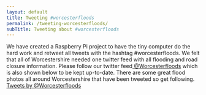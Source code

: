 ```yaml
---
layout: default
title: Tweeting #worcesterfloods
permalink: /tweeting-worcesterfloods/
subTitle: Tweeting about #worcesterfloods
---
```


We have created a Raspberry Pi project to have the tiny computer do the hard work and retweet all tweets with the hashtag #worcesterfloods. We felt that all of Worcestershire needed one twitter feed with all flooding and road closure information. Please follow our twitter feed[ @Worcesterfloods](https://twitter.com/Worcesterfloods) which is also shown below to be kept up-to-date. There are some great flood photos all around Worcestershire that have been tweeted so get following. [Tweets by @Worcesterfloods](https://twitter.com/Worcesterfloods)